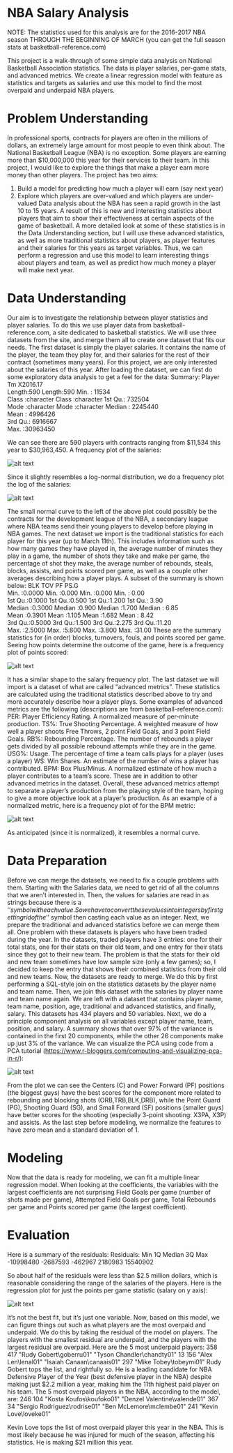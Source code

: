 # NBA Salary Analysis
NOTE: The statistics used for this analysis are for the 2016-2017 NBA season THROUGH THE BEGINNING OF MARCH (you can get the full season stats at basketball-reference.com)

This project is a walk-through of some simple data analysis on National Basketball Association statistics. 
The data is player salaries, per-game stats, and advanced metrics.
We create a linear regression model with feature as statistics and targets as salaries and use this model to find the most overpaid and underpaid NBA players.


# Problem Understanding
In professional sports, contracts for players are often in the millions of dollars, an extremely large amount for most people to even think about. The National Basketball League (NBA) is no exception. Some players are earning more than $10,000,000 this year for their services to their team. 
In this project, I would like to explore the things that make a player earn more money than other players. The project has two aims:
1.	Build a model for predicting how much a player will earn (say next year)
2.	Explore which players are over-valued and which players are under-valued
Data analysis about the NBA has seen a rapid growth in the last 10 to 15 years. A result of this is new and interesting statistics about players that aim to show their effectiveness at certain aspects of the game of basketball. A more detailed look at some of these statistics is in the Data Understanding section, but I will use these advanced statistics, as well as more traditional statistics about players, as player features and their salaries for this years as target variables. Thus, we can perform a regression and use this model to learn interesting things about players and team, as well as predict how much money a player will make next year. 

# Data Understanding
Our aim is to investigate the relationship between player statistics and player salaries. To do this we use player data from basketball-reference.com, a site dedicated to basketball statistics. We will use three datasets from the site, and merge them all to create one dataset that fits our needs. 
The first dataset is simply the player salaries. It contains the name of the player, the team they play for, and their salaries for the rest of their contract (sometimes many years). For this project, we are only interested about the salaries of this year. After loading the dataset, we can first do some exploratory data analysis to get a feel for the data:
Summary: 
    Player               Tm               X2016.17       
 Length:590         Length:590         Min.   :   11534  
 Class :character   Class :character   1st Qu.:  732504  
 Mode  :character   Mode  :character   Median : 2245440  
                                       Mean   : 4996426  
                                       3rd Qu.: 6916667  
                                       Max.   :30963450

We can see there are 590 players with contracts ranging from $11,534 this year to $30,963,450.
A frequency plot of the salaries:

 ![alt text](https://cloud.githubusercontent.com/assets/11395913/25955896/b3545bf4-366a-11e7-9520-da0123ff00b8.png)
 
Since it slightly resembles a log-normal distribution, we do a frequency plot the log of the salaries:

 ![alt text](https://cloud.githubusercontent.com/assets/11395913/25955914/ba467686-366a-11e7-8d8c-2fa52219ab3c.png)
 
The small normal curve to the left of the above plot could possibly be the contracts for the development league of the NBA, a secondary league where NBA teams send their young players to develop before playing in NBA games. 
The next dataset we import is the traditional statistics for each player for this year (up to March 11th). This includes information such as how many games they have played in, the average number of minutes they play in a game, the number of shots they take and make per game, the percentage of shot they make, the average number of rebounds, steals, blocks, assists, and points scored per game, as well as a couple other averages describing how a player plays. A subset of the summary is shown below:
      BLK              TOV              PF             PS.G      
 Min.   :0.0000   Min.   :0.000   Min.   :0.000   Min.   : 0.00  
 1st Qu.:0.1000   1st Qu.:0.500   1st Qu.:1.200   1st Qu.: 3.90  
 Median :0.3000   Median :0.900   Median :1.700   Median : 6.85  
 Mean   :0.3901   Mean   :1.105   Mean   :1.682   Mean   : 8.42  
 3rd Qu.:0.5000   3rd Qu.:1.500   3rd Qu.:2.275   3rd Qu.:11.20  
 Max.   :2.5000   Max.   :5.800   Max.   :3.800   Max.   :31.00 
These are the summary statistics for (in order) blocks, turnovers, fouls, and points scored per game. Seeing how points determine the outcome of the game, here is a frequency plot of points scored:

 ![alt text](https://cloud.githubusercontent.com/assets/11395913/25955984/e9aff618-366a-11e7-8671-ea30ff3a603d.png)
 
It has a similar shape to the salary frequency plot. 
The last dataset we will import is a dataset of what are called “advanced metrics”. These statistics are calculated using the traditional statistics described above to try and more accurately describe how a player plays. Some examples of advanced metrics are the following (descriptions are from basketball-reference.com):
PER: Player Efficiency Rating. A normalized measure of per-minute production.
TS%: True Shooting Percentage. A weighted measure of how well a player shoots Free Throws, 2 point Field Goals, and 3 point Field Goals.
RB%: Rebounding Percentage. The number of rebounds a player gets divided by all possible rebound attempts while they are in the game.
USG%: Usage. The percentage of time a team calls plays for a player (uses a player)
WS: Win Shares. An estimate of the number of wins a player has contributed.
BPM: Box Plus/Minus. A normalized estimate of how much a player contributes to a team’s score.
These are in addition to other advanced metrics in the dataset. Overall, these advanced metrics attempt to separate a player’s production from the playing style of the team, hoping to give a more objective look at a player’s production. 
As an example of a normalized metric, here is a frequency plot of for the BPM metric:

 ![alt text](https://cloud.githubusercontent.com/assets/11395913/25955991/f0e3a5b0-366a-11e7-922c-367a17bc13d9.png)
 
As anticipated (since it is normalized), it resembles a normal curve. 
# Data Preparation
Before we can merge the datasets, we need to fix a couple problems with them. Starting with the Salaries data, we need to get rid of all the columns that we aren’t interested in. Then, the values for salaries are read in as strings because there is a ‘$’ symbol with each value. So we have to convert these values into integers by first getting rid of the ‘$’ symbol then casting each value as an integer. 
Next, we prepare the traditional and advanced statistics before we can merge them all. One problem with these datasets is players who have been traded during the year. In the datasets, traded players have 3 entries: one for their total stats, one for their stats on their old team, and one entry for their stats since they got to their new team. The problem is that the stats for their old and new team sometimes have low sample size (only a few games); so, I decided to keep the entry that shows their combined statistics from their old and new teams. 
Now, the datasets are ready to merge. We do this by first performing a SQL-style join on the statistics datasets by the player name and team name. Then, we join this dataset with the salaries by player name and team name again. We are left with a dataset that contains player name, team name, position, age, traditional and advanced statistics, and finally, salary. This datasets has 434 players and 50 variables. 
Next, we do a principle component analysis on all variables except player name, team, position, and salary. A summary shows that over 97% of the variance is contained in the first 20 components, while the other 26 components make up just 3% of the variance. We can visualize the PCA using code from a PCA tutorial (https://www.r-bloggers.com/computing-and-visualizing-pca-in-r/):

 ![alt text](https://cloud.githubusercontent.com/assets/11395913/25956060/11880ad6-366b-11e7-8489-e824696e8546.png)
 
From the plot we can see the Centers (C) and Power Forward (PF) positions (the biggest guys) have the best scores for the component more related to rebounding and blocking shots (ORB,TRB,BLK,DRB), while the Point Guard (PG), Shooting Guard (SG), and Small Forward (SF) positions (smaller guys) have better scores for the shooting (especially 3-point shooting: X3PA, X3P) and assists. 
As the last step before modeling, we normalize the features to have zero mean and a standard deviation of 1.
# Modeling
Now that the data is ready for modeling, we can fit a multiple linear regression model. When looking at the coefficients, the variables with the largest coefficients are not surprising Field Goals per game (number of shots made per game), Attempted Field Goals per game, Total Rebounds per game and Points scored per game (the largest coefficient).
# Evaluation
Here is a summary of the residuals:
Residuals:
      Min        1Q    Median        3Q       Max 
-10998480  -2687593   -462967   2180983  15540902 

So about half of the residuals were less than $2.5 million dollars, which is reasonable considering the range of the salaries of the players.
Here is the regression plot for just the points per game statistic (salary on y axis):

 ![alt text](https://cloud.githubusercontent.com/assets/11395913/25956078/1a605d52-366b-11e7-8b82-6fd4942bfd2d.png)
 
It’s not the best fit, but it’s just one variable.
Now, based on this model, we can figure things out such as what players are the most overpaid and underpaid. We do this by taking the residual of the model on players. The players with the smallest residual are underpaid, and the players with the largest residual are overpaid. Here are the 5 most underpaid players:
                        358                         417 
   "Rudy Gobert\\goberru01" "Tyson Chandler\\chandty01" 
                         13                         156 
        "Alex Len\\lenal01"  "Isaiah Canaan\\canaais01" 
                        297 
    "Mike Tobey\\tobeymi01" 
Rudy Gobert tops the list, and rightfully so. He is a leading candidate for NBA Defensive Player of the Year (best defensive player in the NBA) despite making just $2.2 million a year, making him the 11th highest paid player on his team.
The 5 most overpaid players in the NBA, according to the model, are: 
                          246                           104 
    "Kosta Koufos\\koufoko01" "Denzel Valentine\\valende01" 
                          367                            34 
"Sergio Rodriguez\\rodrise01"     "Ben McLemore\\mclembe01" 
                          241 
       "Kevin Love\\loveke01" 

Kevin Love tops the list of most overpaid player this year in the NBA. This is most likely because he was injured for much of the season, affecting his statistics. He is making $21 million this year.

